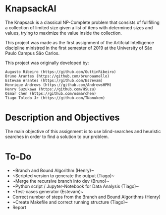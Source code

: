 # KnapsackAI

The Knapsack is a classical NP-Complete problem that consists of fullfilling a collection of limited size given a list of itens with determined sizes and values, trying to maximize the value inside the collection.

This project was made as the first assignment of the Artifcial Intelligence discipline ministred in the first semester of 2019 at the University of São Paulo Campus São Carlos.

This project was originally developed by:

    Augusto Ribeiro (https://github.com/GuttinRibeiro)
    Bruno Arantes (https://github.com/brunoaamello)
    Estevam Arantes (https://github.com/Es7evam)
    Henrique Andrews (https://github.com/AndrewsHPM)
    Henry Suzukawa (https://github.com/HSuzu)
    Osmar Chen (https://github.com/osmarchen)
    Tiago Toledo Jr (https://github.com/TNanukem)

# Description and Objectives

The main objective of this assignment is to use blind-searches and heuristic searches in order to find a solution to our problem.

# To-Do
* ~Branch and Bound Algorithm (Henry)~
* ~Scripted version to generate the output (Tiago)~
* ~Merge the recursive branch into dev (Bruno)~
* ~Python script / Jupyter-Notebook for Data Analysis (Tiago)~
* ~Test-cases generator (Estevam)~
* Correct number of steps from the Branch and Bound Algorithms (Henry)
* ~Create Makefile and correct running structure (Tiago)~
* Report
